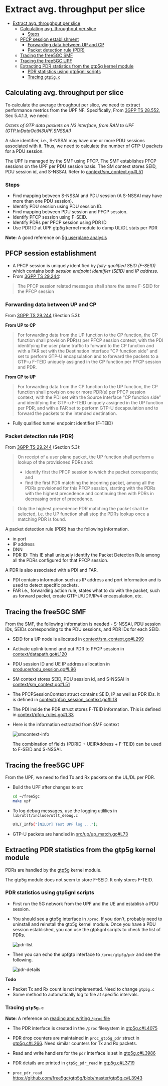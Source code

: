 
# Extract avg. throughput per slice

- [Extract avg. throughput per slice](#extract-avg-throughput-per-slice)
  - [Calculating avg. throughput per slice](#calculating-avg-throughput-per-slice)
    - [Steps](#steps)
  - [PFCP session establishment](#pfcp-session-establishment)
    - [Forwarding data between UP and CP](#forwarding-data-between-up-and-cp)
    - [Packet detection rule (PDR)](#packet-detection-rule-pdr)
  - [Tracing the free5GC SMF](#tracing-the-free5gc-smf)
  - [Tracing the free5GC UPF](#tracing-the-free5gc-upf)
  - [Extracting PDR statistics from the gtp5g kernel module](#extracting-pdr-statistics-from-the-gtp5g-kernel-module)
    - [PDR statistics using gtp5gnl scripts](#pdr-statistics-using-gtp5gnl-scripts)
    - [Tracing `gtp5g.c`](#tracing-gtp5gc)


## Calculating avg. throughput per slice

To calculate the average throughput per slice, we need to extract performance metrics from the UPF NF. Specifically, From [3GPP TS 28.552](https://www.etsi.org/deliver/etsi_ts/128500_128599/128552/16.09.00_60/ts_128552v160900p.pdf), Sec 5.4.1.3, we need:

*Octets of GTP data packets on N3  interface, from RAN to UPF (GTP.InDataOctN3UPF.SNSSAI)*

A slice identifier, i.e., S-NSSAI may have one or more PDU sessions associated with it.
Thus, we need to calculate the number of GTP-U packets for a PDU session.

The UPF is managed by the SMF using PFCP. The SMF establishes PFCP sessions on the UPF per PDU session basis. The SM context stores SEID, PDU session id, and S-NSSAI. Refer to [context/sm_context.go#L51](https://github.com/free5gc/smf/blob/main/context/sm_context.go#L51)

### Steps
- Find mapping between S-NSSAI and PDU session (A S-NSSAI may have more than one PDU session).
- Identify PDU session using PDU session ID.
- Find mapping between PDU session and PFCP session.
- Identify PFCP session using F-SEID.
- Identify PDRs per PFCP session using PDR ID
- Use PDR ID at UPF gtp5g kernel module to dump UL/DL stats per PDR


**Note**: A good reference on [5g userplane analysis](https://datatracker.ietf.org/doc/html/draft-ietf-dmm-5g-uplane-analysis)


## PFCP session establishment
- A PFCP session is uniquely identified by *fully-qualified SEID (F-SEID)* which contains both *session endpoint identifier (SEID)* and *IP address*. 
- From [3GPP TS 29.244](https://www.etsi.org/deliver/etsi_ts/129200_129299/129244/16.05.00_60/ts_129244v160500p.pdf):
> The PFCP session related messages shall share the same F-SEID for the PFCP session

### Forwarding data between UP and CP

From [3GPP TS 29.244](https://www.etsi.org/deliver/etsi_ts/129200_129299/129244/16.05.00_60/ts_129244v160500p.pdf) (Section 5.3):

**From UP to CP**
> For forwarding data from the UP function to the CP function, the CP function shall provision PDR(s) per PFCP session context, with the PDI identifying the user plane traffic to forward to the CP function and with a FAR set with the Destination Interface "CP function side" and set to perform GTP-U encapsulation and to forward the packets to a GTP-u F-TEID uniquely assigned in the CP function per PFCP session and PDR.

**From CP to UP**
> For forwarding data from the CP function to the UP function, the CP function shall provision one or more PDR(s) per PFCP session context, with the PDI set with the Source Interface "CP function side" and identifying the GTP-u F-TEID uniquely assigned in the UP function per PDR, and with a FAR set to perform GTP-U decapsulation and to forward the packets to the intended destination.

- Fully qualified tunnel endpoint identifier (F-TEID)

### Packet detection rule (PDR)
From [3GPP TS 29.244](https://www.etsi.org/deliver/etsi_ts/129200_129299/129244/16.05.00_60/ts_129244v160500p.pdf) (Section 5.3):

> On receipt of a user plane packet, the UP function shall perform a lookup of the provisioned PDRs and:
> - identify first the PFCP session to which the packet corresponds; and
> - find the first PDR matching the incoming packet, among all the PDRs provisioned for this PFCP session, starting
with the PDRs with the highest precedence and continuing then with PDRs in decreasing order of precedence.

> Only the highest precedence PDR matching the packet shall be selected, i.e. the UP function shall stop the PDRs lookup once a matching PDR is found.


A packet detection rule (PDR) has the following information.
- in port
- IP address
- DNN
- PDR ID: This IE shall uniquely identify the Packet Detection Rule among all the PDRs configured for that PFCP session.

A PDR is also associated with a PDI and FAR.
- PDI contains information such as IP address and port information and is used to detect specific packets.
- FAR i.e., forwarding action rule, states what to do with the packet, such as forward packet, create GTP-U/UDP/IPv4 encapsulation, etc.


## Tracing the free5GC SMF

From the SMF, the following information is needed - S-NSSAI, PDU session IDs, SEIDs corresponding to the PDU sessions, and PDR IDs for each SEID.

- SEID for a UP node is allocated in [context/sm_context.go#L299](https://github.com/free5gc/smf/blob/3437241a3c03bbad1e88b47236fcd98b6f67333e/context/sm_context.go#L299)
  
- Activate uplink tunnel and put PDR to PFCP session in [context/datapath.go#L120](https://github.com/free5gc/smf/blob/3437241a3c03bbad1e88b47236fcd98b6f67333e/context/datapath.go#L120)
  
- PDU session ID and UE IP address allocation in [producer/pdu_session.go#L96](https://github.com/free5gc/smf/blob/3437241a3c03bbad1e88b47236fcd98b6f67333e/producer/pdu_session.go#L96)
  
- SM context stores SEID, PDU session id, and S-NSSAI in [context/sm_context.go#L51](https://github.com/free5gc/smf/blob/main/context/sm_context.go#L51)
  
- The PFCPSessionContext struct contains SEID, IP as well as PDR IDs. It is defined in [context/pfcp_session_context.go#L18](https://github.com/free5gc/smf/blob/3437241a3c03bbad1e88b47236fcd98b6f67333e/context/pfcp_session_context.go#L18)

- The PDI inside the PDR struct stores F-TEID information. This is defined in [context/pfcp_rules.go#L33](https://github.com/free5gc/smf/blob/3437241a3c03bbad1e88b47236fcd98b6f67333e/context/pfcp_rules.go#L33)

- Here is the information extracted from SMF context

  ![smcontext-info](images/smcontext-info-02.jpg)

  The combination of fields (PDRID + UEIPAddress + F-TEID) can be used to F-SEID and S-NSSAI.


## Tracing the free5GC UPF

From the UPF, we need to find Tx and Rx packets on the UL/DL per PDR.

- Build the UPF after changes to src
  ```bash
  cd ~/free5gc
  make upf
  ```

- To log debug messages, use the logging utililies in `lib/utlt/include/utlt_debug.c`  
  ```bash
  UTLT_Info("[NILOY] Test UPF log ...");
  ```
- GTP-U packets are handled in [src/up/up_match.go#L73](https://github.com/free5gc/upf/blob/main/src/up/up_match.h#L73)


## Extracting PDR statistics from the gtp5g kernel module

PDRs are handled by the [gtp5g](https://github.com/free5gc/gtp5g) kernel module.

The gtp5g module does not seem to store F-SEID. It only stores F-TEID. 

### PDR statistics using gtp5gnl scripts

- First run the 5G network from the UPF and the UE and establish a PDU session.
- You should see a gtp5g interface in `/proc`. If you don't, probably need to uninstall and reinstall the gtp5g kernel module. Once you have a PDU session established, you can use the gtp5gnl scripts to check the list of PDRs.

  ![pdr-list](images/upf-pdr-list.png)

- Then you can echo the upfgtp interface to `/proc/gtp5g/pdr` and see the following.

  ![pdr-details](images/upf-pdr-details.png)

**Todo**
 - Packet Tx and Rx count is not implemented. Need to change `gtp5g.c`
 - Some method to automatically log to file at specific intervals.

### Tracing `gtp5g.c`

**Note**: A reference on [reading and writing `/proc` file](https://devarea.com/linux-kernel-development-creating-a-proc-file-and-interfacing-with-user-space/)

- The PDR interface is created in the `/proc` filesystem in [gtp5g.c#L4075](https://github.com/free5gc/gtp5g/blob/master/gtp5g.c#L4075)
- PDR drop counters are maintained in `proc_gtp5g_pdr` struct in [gtp5g.c#L266](https://github.com/free5gc/gtp5g/blob/master/gtp5g.c#L266). Need similar counters for Tx and Rx packets.

- Read and write handlers for the `pdr` interface is set in [gtp5g.c#L3986](https://github.com/free5gc/gtp5g/blob/master/gtp5g.c#L3986)

- PDR details are printed in `gtp5g_pdr_read` in [gtp5g.c#L3719](https://github.com/free5gc/gtp5g/blob/master/gtp5g.c#L3719)

- `proc_pdr_read` https://github.com/free5gc/gtp5g/blob/master/gtp5g.c#L3943













